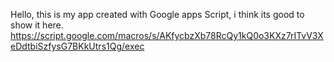 Hello, this is my app created with Google apps Script, i think its good to show it here. 
https://script.google.com/macros/s/AKfycbzXb78RcQy1kQ0o3KXz7rITvV3XeDdtbiSzfysG7BKkUtrs1Qg/exec